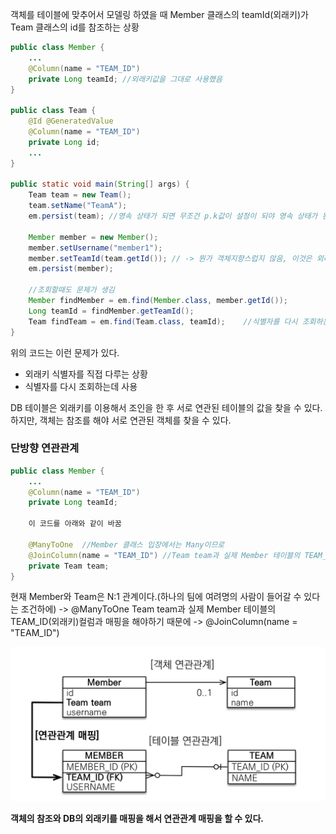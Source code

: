 객체를 테이블에 맞추어서 모델링 하였을 때 Member 클래스의 teamId(외래키)가 Team 클래스의 id를 참조하는 상황
```java
public class Member {
    ...
    @Column(name = "TEAM_ID")
    private Long teamId; //외래키값을 그대로 사용했음   
}

public class Team {
    @Id @GeneratedValue
    @Column(name = "TEAM_ID")
    private Long id;
    ...
}

public static void main(String[] args) {
    Team team = new Team();
    team.setName("TeamA");
    em.persist(team); //영속 상태가 되면 무조건 p.k값이 설정이 되야 영속 상태가 된다.

    Member member = new Member();
    member.setUsername("member1");
    member.setTeamId(team.getId()); // -> 뭔가 객체지향스럽지 않음, 이것은 외래키 식별자를 직접 다루는 상황
    em.persist(member);

    //조회할때도 문제가 생김
    Member findMember = em.find(Member.class, member.getId());
    Long teamId = findMember.getTeamId();
    Team findTeam = em.find(Team.class, teamId);    //식별자를 다시 조회하는데 사용하는 문제
}
```
위의 코드는 이런 문제가 있다.
- 외래키 식별자를 직접 다루는 상황
- 식별자를 다시 조회하는데 사용

DB 테이블은 외래키를 이용해서 조인을 한 후 서로 연관된 테이블의 값을 찾을 수 있다.
하지만, 객체는 참조를 해야 서로 연관된 객체를 찾을 수 있다. 

### 단방향 연관관계

```java
public class Member {
    ...
    @Column(name = "TEAM_ID")
    private Long teamId;

    이 코드를 아래와 같이 바꿈

    @ManyToOne  //Member 클래스 입장에서는 Many이므로 
    @JoinColumn(name = "TEAM_ID") //Team team과 실제 Member 테이블의 TEAM_ID(외래키)컬럼과 매핑을 해야하기 때문에  
    private Team team;
}
```

현재 Member와 Team은 N:1 관계이다.(하나의 팀에 여려명의 사람이 들어갈 수 있다는 조건하에) -> @ManyToOne
Team team과 실제 Member 테이블의 TEAM_ID(외래키)컬럼과 매핑을 해야하기 때문에 -> @JoinColumn(name = "TEAM_ID")

![img.png](img.png)

**객체의 참조와 DB의 외래키를 매핑을 해서 연관관계 매핑을 할 수 있다.**








